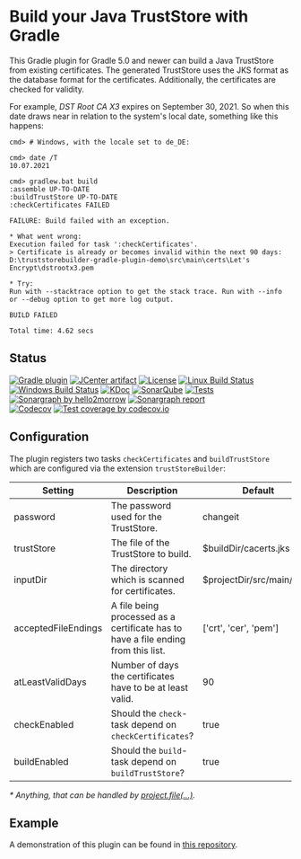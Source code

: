 # Build your Java TrustStore with Gradle

This Gradle plugin for Gradle 5.0 and newer can build a Java TrustStore from existing certificates. The generated TrustStore uses the JKS format as the database format for the certificates. Additionally, the certificates are checked for validity.

For example, _DST Root CA X3_ expires on September 30, 2021. So when this date draws near in relation to the system's local date, something like this happens: 
```
cmd> # Windows, with the locale set to de_DE:

cmd> date /T
10.07.2021

cmd> gradlew.bat build
:assemble UP-TO-DATE
:buildTrustStore UP-TO-DATE
:checkCertificates FAILED

FAILURE: Build failed with an exception.

* What went wrong:
Execution failed for task ':checkCertificates'.
> Certificate is already or becomes invalid within the next 90 days:
D:\truststorebuilder-gradle-plugin-demo\src\main\certs\Let's Encrypt\dstrootx3.pem

* Try:
Run with --stacktrace option to get the stack trace. Run with --info or --debug option to get more log output.

BUILD FAILED

Total time: 4.62 secs
```

## Status

[![Gradle plugin](https://img.shields.io/badge/plugins.gradle.org-de.chkpnt.truststorebuilder-blue.svg)](https://plugins.gradle.org/plugin/de.chkpnt.truststorebuilder)
[![JCenter artifact](https://img.shields.io/badge/JCenter-de.chkpnt%3Atrust%E2%80%A6--plugin-blue.svg)](https://bintray.com/chkpnt/maven/truststorebuilder-gradle-plugin/view)
[![License](https://img.shields.io/github/license/chkpnt/truststorebuilder-gradle-plugin.svg?label=License)](https://tldrlegal.com/license/apache-license-2.0-(apache-2.0))  
[![Linux Build Status](https://travis-ci.com/chkpnt/truststorebuilder-gradle-plugin.svg?branch=master)](https://travis-ci.com/chkpnt/truststorebuilder-gradle-plugin)
[![Windows Build Status](https://ci.appveyor.com/api/projects/status/c5cu6n9ngma600y9?svg=true)](https://ci.appveyor.com/project/chkpnt/truststorebuilder-gradle-plugin/branch/master)
[![KDoc](https://img.shields.io/badge/Docs-KDoc-lightgrey.svg)](https://chkpnt.github.io/truststorebuilder-gradle-plugin/kdoc/truststorebuilder-gradle-plugin/index.html)
[![SonarQube](https://img.shields.io/badge/SonarQube-sonar.chkpnt.de-blue.svg)](https://sonar.chkpnt.de/dashboard?id=de.chkpnt%3Atruststorebuilder-gradle-plugin&did=1)
[![Tests](https://img.shields.io/sonar/https/sonar.chkpnt.de/de.chkpnt:truststorebuilder-gradle-plugin/tests.svg?label=Tests)](https://sonar.chkpnt.de/component_measures?id=de.chkpnt%3Atruststorebuilder-gradle-plugin&metric=tests)
[![Sonargraph by hello2morrow](https://img.shields.io/badge/Static%20code%20analyzer-Sonargraph-blue.svg)](https://www.hello2morrow.com/products/sonargraph)
[![Sonargraph report](https://img.shields.io/badge/Report-chkpnt.github.io-lightgrey.svg)](https://chkpnt.github.io/truststorebuilder-gradle-plugin/reports/sonargraph.html)  
[![Codecov](https://img.shields.io/badge/Other%20CI%20tool-codecov.io-blue.svg)](https://codecov.io/)
[![Test coverage by codecov.io](https://codecov.io/gh/chkpnt/truststorebuilder-gradle-plugin/branch/master/graph/badge.svg)](https://codecov.io/github/chkpnt/truststorebuilder-gradle-plugin?branch=master)
<!--[![Tech dept by SonarQube](https://img.shields.io/sonar/https/sonar.chkpnt.de/de.chkpnt:truststorebuilder-gradle-plugin/tech_debt.svg?label=Tech dept)](https://sonar.chkpnt.de/overview/debt?id=de.chkpnt%3Atruststorebuilder-gradle-plugin)
[![Test coverage by SonarQube](https://img.shields.io/sonar/https/sonar.chkpnt.de/de.chkpnt:truststorebuilder-gradle-plugin/coverage.svg?label=Code coverage)](https://sonar.chkpnt.de/drilldown/measures?id=de.chkpnt%3Atruststorebuilder-gradle-plugin&metric=lines_to_cover)      
[![Average component dependency according to John Lakos](https://img.shields.io/sonar/https/sonar.chkpnt.de/de.chkpnt:truststorebuilder-gradle-plugin/sg_i.CORE_ACD.svg?label=ACD)](https://sonar.chkpnt.de/dashboard/index/19?did=5)
[![Cumulative component dependency according to John Lakos](https://img.shields.io/sonar/https/sonar.chkpnt.de/de.chkpnt:truststorebuilder-gradle-plugin/sg_i.CORE_CCD.svg?label=CCD)](https://sonar.chkpnt.de/dashboard/index/19?did=5)
[![Normalized cumulative component dependency according to John Lakos](https://img.shields.io/sonar/https/sonar.chkpnt.de/de.chkpnt:truststorebuilder-gradle-plugin/sg_i.CORE_NCCD.svg?label=NCCD)](https://sonar.chkpnt.de/dashboard/index/19?did=5)-->

## Configuration

The plugin registers two tasks `checkCertificates` and `buildTrustStore` which are configured via
the extension `trustStoreBuilder`:

| Setting             | Description                                                                       | Default                       | Type           |
|---------------------|-----------------------------------------------------------------------------------|-------------------------------|----------------|
| password            | The password used for the TrustStore.                                             | changeit                      | String         |
| trustStore          | The file of the TrustStore to build.                                              | $buildDir/cacerts.jks         | Object*        |
| inputDir            | The directory which is scanned for certificates.                                  | $projectDir/src/main/certs    | Object*        |
| acceptedFileEndings | A file being processed as a certificate has to have a file ending from this list. | ['crt', 'cer', 'pem']         | List\<String\> |
| atLeastValidDays    | Number of days the certificates have to be at least valid.                        | 90                            | int            |
| checkEnabled        | Should the `check`-task depend on `checkCertificates`?                            | true                          | Boolean        |
| buildEnabled        | Should the `build`-task depend on `buildTrustStore`?                              | true                          | Boolean        |

_\* Anything, that can be handled by [project.file(...)](https://docs.gradle.org/current/dsl/org.gradle.api.Project.html#org.gradle.api.Project:file%28java.lang.Object%29)._

## Example

A demonstration of this plugin can be found in [this repository](https://github.com/chkpnt/truststorebuilder-gradle-plugin-demo).
